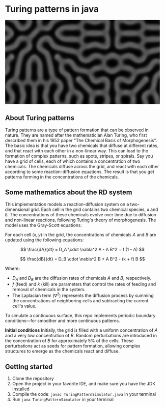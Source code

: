 # Turing patterns in java

![Turing patterns](images/turing_pattern.png)

## About Turing patterns
Turing patterns are a type of pattern formation that can be observed in nature. They are named after the mathematician Alan Turing, who first described them in his 1952 paper "The Chemical Basis of Morphogenesis". The basic idea is that you have two chemicals that diffuse at different rates, and that react with each other in a non-linear way. This can lead to the formation of complex patterns, such as spots, stripes, or spirals. Say you have a grid of cells, each of which contains a concentration of two chemicals. The chemicals diffuse across the grid, and react with each other according to some reaction-diffusion equations. The result is that you get patterns forming in the concentrations of the chemicals.


## Some mathematics about the RD system
This implementation models a reaction-diffusion system on a two-dimensional grid. Each cell in the grid contains two chemical species, `A` and `B`. The concentrations of these chemicals evolve over time due to diffusion and non-linear reactions, following Turing's theory of morphogenesis. The model uses the Gray-Scott equations:


For each cell $(x, y)$ in the grid, the concentrations of chemicals $A$ and $B$ are updated using the following equations:

$$
\frac{dA}{dt} = D_A \cdot \nabla^2 A - A B^2 + f (1 - A)
$$

$$
\frac{dB}{dt} = D_B \cdot \nabla^2 B + A B^2 - (k + f) B
$$

Where:
- $D_A$ and $D_B$ are the diffusion rates of chemicals $A$ and $B$, respectively.
- $f$ (feed) and $k$ (kill) are parameters that control the rates of feeding and removal of chemicals in the system.
- The Laplacian term ($\nabla^2$) represents the diffusion process by summing the concentrations of neighboring cells and subtracting the current cell's value.

To simulate a continuous surface, this repo implements periodic boundary conditions––for smoother and more continuous patterns.

**Initial conditions**
Initially, the grid is filled with a uniform concentration of $A$ and a very low concentration of $B$. Random perturbations are introduced in the concentration of $B$ for approximately 5% of the cells. These perturbations act as seeds for pattern formation, allowing complex structures to emerge as the chemicals react and diffuse.

## Getting started
1. Clone the repository
2. Open the project in your favorite IDE, and make sure you have the JDK installed
3. Compile the code: `javac TuringPatternSimulator.java` in your terminal
3. Run `java TuringPatternSimulator` in your terminal

